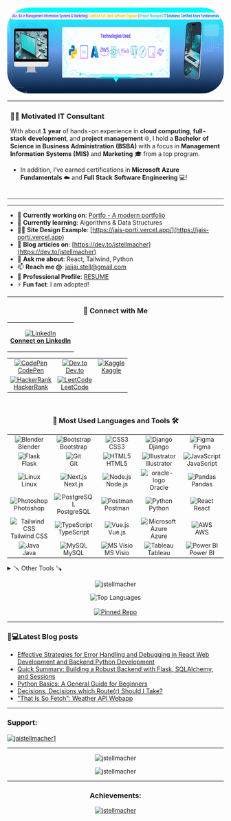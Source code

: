 <p align="center">
  <img src="linkedin_banner (1).png" alt="Profile GIF" height="200" style="border-radius: 50px;">
</p>

<table align="center">
  <tr>
    <td align="left">
      
### 👨‍💻 Motivated IT Consultant  
With about **1 year** of hands-on experience in **cloud computing**, **full-stack development**, and **project management** 🌐, I hold a **Bachelor of Science in Business Administration (BSBA)** with a focus in **Management Information Systems (MIS)** and **Marketing** 🎓 from a top program. 

- In addition, I’ve earned certifications in **Microsoft Azure Fundamentals** ☁️ and **Full Stack Software Engineering** 💻!
<br></br>
</td>
</tr>
</table>
<hr>

- 🔭 **Currently working on**: [Portfo - A modern portfolio](https://github.com/jstellmacher/portfo-frontend)
- 🌱 **Currently learning**: Algorithms & Data Structures
- 👨‍💻 **Site Design Example**: [https://jais-porti.vercel.app/](https://jais-porti.vercel.app)
- 📝 **Blog articles on**: [https://dev.to/jstellmacher](https://dev.to/jstellmacher)
- 💬 **Ask me about**: React, Tailwind, Python
- 📫 **Reach me @**: jaijai.stell@gmail.com
- 📄 **Professional Profile**: [RESUME](https://docs.google.com/document/d/1VLkC0Zy2qz4mmUR__-OPIQ1Gn7AhhFv5b41P0xn1PIc/edit?usp=sharing)
- ⚡ **Fun fact**: I am adopted!

<hr>

<h3 align="center">💼 Connect with Me</h3>

<!-- LinkedIn Button -->
<table align="center">
  <tr>
    <td align="center">
<p align="center">
  <a href="https://linkedin.com/in/jaichuang-stellmacher" target="_blank">
    <img src="https://raw.githubusercontent.com/rahuldkjain/github-profile-readme-generator/master/src/images/icons/Social/linked-in-alt.svg" alt="LinkedIn" height="30" width="40"/>
    <br/><strong>Connect on LinkedIn</strong>
  </a>
</p>
  </td>
    </tr>
</table>


<!-- Social Media Table -->
<table align="center">
  <tr>
    <td align="center">
      <a href="https://codepen.io/jaistell" target="_blank">
        <img src="https://raw.githubusercontent.com/rahuldkjain/github-profile-readme-generator/master/src/images/icons/Social/codepen.svg" alt="CodePen" height="30" width="40"/>
        <br/>CodePen
      </a>
    </td>
    <td align="center">
      <a href="https://dev.to/jstellmacher" target="_blank">
        <img src="https://raw.githubusercontent.com/rahuldkjain/github-profile-readme-generator/master/src/images/icons/Social/devto.svg" alt="Dev.to" height="30" width="40"/>
        <br/>Dev.to
      </a>
    </td>
    <td align="center">
      <a href="https://kaggle.com/jaistell" target="_blank">
        <img src="https://raw.githubusercontent.com/rahuldkjain/github-profile-readme-generator/master/src/images/icons/Social/kaggle.svg" alt="Kaggle" height="30" width="40"/>
        <br/>Kaggle
      </a>
    </td>
  </tr>
  <tr>
    <td align="center">
      <a href="https://www.hackerrank.com/jaijai_stell" target="_blank">
        <img src="https://raw.githubusercontent.com/rahuldkjain/github-profile-readme-generator/master/src/images/icons/Social/hackerrank.svg" alt="HackerRank" height="30" width="40"/>
        <br/>HackerRank
      </a>
    </td>
    <td align="center">
      <a href="https://www.leetcode.com/jstellmacher" target="_blank">
        <img src="https://raw.githubusercontent.com/rahuldkjain/github-profile-readme-generator/master/src/images/icons/Social/leet-code.svg" alt="LeetCode" height="30" width="40"/>
        <br/>LeetCode
      </a>
    </td>
  </tr>
</table>
<br>

<h3 align="center">🤟 Most Used Languages and Tools 🛠️</h3>

<table align="center">
  <tr>
    <td align="center" width="100">
      <img src="https://skillicons.dev/icons?i=blender" alt="Blender" width="40" height="40"/><br>Blender
    </td>
    <td align="center" width="100">
      <img src="https://skillicons.dev/icons?i=bootstrap" alt="Bootstrap" width="40" height="40"/><br>Bootstrap
    </td>
    <td align="center" width="100">
      <img src="https://skillicons.dev/icons?i=css" alt="CSS3" width="40" height="40"/><br>CSS3
    </td>
    <td align="center" width="100">
      <img src="https://skillicons.dev/icons?i=django" alt="Django" width="40" height="40"/><br>Django
    </td>
    <td align="center" width="100">
      <img src="https://skillicons.dev/icons?i=figma" alt="Figma" width="40" height="40"/><br>Figma
    </td>
  </tr>
  <tr>
    <td align="center" width="100">
      <img src="https://skillicons.dev/icons?i=flask" alt="Flask" width="40" height="40"/><br>Flask
    </td>
    <td align="center" width="100">
      <img src="https://skillicons.dev/icons?i=git" alt="Git" width="40" height="40"/><br>Git
    </td>
    <td align="center" width="100">
      <img src="https://skillicons.dev/icons?i=html" alt="HTML5" width="40" height="40"/><br>HTML5
    </td>
    <td align="center" width="100">
      <img src="https://skillicons.dev/icons?i=illustrator" alt="Illustrator" width="40" height="40"/><br>Illustrator
    </td>
    <td align="center" width="100">
      <img src="https://skillicons.dev/icons?i=javascript" alt="JavaScript" width="40" height="40"/><br>JavaScript
    </td>
  </tr>
  <tr>
    <td align="center" width="100">
      <img src="https://skillicons.dev/icons?i=linux" alt="Linux" width="40" height="40"/><br>Linux
    </td>
    <td align="center" width="100">
      <img src="https://skillicons.dev/icons?i=nextjs" alt="Next.js" width="40" height="40"/><br>Next.js
    </td>
    <td align="center" width="100">
      <img src="https://skillicons.dev/icons?i=nodejs" alt="Node.js" width="40" height="40"/><br>Node.js
    </td>
    <td align="center" width="100">
      <img src="https://img.icons8.com/nolan/64/oracle-logo.png" alt="oracle-logo" width="40" height="40"/><br>Oracle
    </td>
    <td align="center" width="100">
      <img src="https://skillicons.dev/icons?i=pandas" alt="Pandas" width="40" height="40"/><br>Pandas
    </td>
  </tr>
  <tr>
    <td align="center" width="100">
      <img src="https://skillicons.dev/icons?i=photoshop" alt="Photoshop" width="40" height="40"/><br>Photoshop
    </td>
    <td align="center" width="100">
      <img src="https://skillicons.dev/icons?i=postgresql" alt="PostgreSQL" width="40" height="40"/><br>PostgreSQL
    </td>
    <td align="center" width="100">
      <img src="https://skillicons.dev/icons?i=postman" alt="Postman" width="40" height="40"/><br>Postman
    </td>
    <td align="center" width="100">
      <img src="https://skillicons.dev/icons?i=python" alt="Python" width="40" height="40"/><br>Python
    </td>
    <td align="center" width="100">
      <img src="https://skillicons.dev/icons?i=react" alt="React" width="40" height="40"/><br>React
    </td>
  </tr>
  <tr>
    <td align="center" width="100">
      <img src="https://skillicons.dev/icons?i=tailwind" alt="Tailwind CSS" width="40" height="40"/><br>Tailwind CSS
    </td>
    <td align="center" width="100">
      <img src="https://skillicons.dev/icons?i=typescript" alt="TypeScript" width="40" height="40"/><br>TypeScript
    </td>
    <td align="center" width="100">
      <img src="https://skillicons.dev/icons?i=vuejs" alt="Vue.js" width="40" height="40"/><br>Vue.js
    </td>
    <td align="center" width="100">
      <img src="https://skillicons.dev/icons?i=azure" alt="Microsoft Azure" width="40" height="40"/><br>Azure
    </td>
    <td align="center" width="100">
      <img src="https://skillicons.dev/icons?i=aws" alt="AWS" width="40" height="40"/><br>AWS
    </td>
  </tr>
  <tr>
    <td align="center" width="100">
      <img src="https://skillicons.dev/icons?i=java" alt="Java" width="40" height="40"/><br>Java
    </td>
    <td align="center" width="100">
      <img src="https://skillicons.dev/icons?i=mysql" alt="MySQL" width="40" height="40"/><br>MySQL
    </td>
    <td align="center" width="100">
      <img src="https://skillicons.dev/icons?i=visio" alt="MS Visio" width="40" height="40"/><br>MS Visio
    </td>
    <td align="center" width="100">
      <img src="https://skillicons.dev/icons?i=tableau" alt="Tableau" width="40" height="40"/><br>Tableau
    </td>
    <td align="center" width="100">
      <img src="https://skillicons.dev/icons?i=powerbi" alt="Power BI" width="40" height="40"/><br>Power BI
    </td>
  </tr>
</table>

<details>
<summary>🪛 Other Tools 🪚</summary>
<br>
<img src="https://skillicons.dev/icons?i=powerbi" alt="Power BI" width="40" height="40"/><br>Power BI
</details>

<p align="center"> <img src="https://komarev.com/ghpvc/?username=jstellmacher&label=Profile%20views&color=0e75b6&style=flat" alt="jstellmacher" /> </p>

<p align="center">
  <!-- Break added to improve vertical spacing -->
  <img src="https://github-readme-stats.vercel.app/api/top-langs?username=jstellmacher&show_icons=true&locale=en&layout=donut" alt="Top Languages"/>
  <br><br>
  <a href="https://github.com/jstellmacher/jais_porti/">
    <img src="https://github-readme-stats.vercel.app/api/pin/?username=jstellmacher&repo=jais_porti" alt="Pinned Repo"/>
  </a>
</p>

<hr>

### 📔💻Latest Blog posts

<!-- BLOG-POST-LIST:START -->
- [Effective Strategies for Error Handling and Debugging in React Web Development and Backend Python Development](https://dev.to/jstellmacher/effective-strategies-for-error-handling-and-debugging-in-react-web-development-and-backend-python-development-20ca)
- [Quick Summary: Building a Robust Backend with Flask, SQLAlchemy, and Sessions](https://dev.to/jstellmacher/quick-summary-building-a-robust-backend-with-flask-sqlalchemy-and-sessions-5ag8)
- [Python Basics: A General Guide for Beginners](https://dev.to/jstellmacher/python-basics-a-general-guide-for-beginners-1ii9)
- [Decisions, Decisions which Route&lpar;r&rpar; Should I Take?](https://dev.to/jstellmacher/decisions-decisions-which-router-should-i-take-1had)
- [&quot;That Is So Fetch&quot;: Weather API Webapp](https://dev.to/jstellmacher/that-is-so-fetch-weather-api-webapp-1fo5)
<!-- BLOG-POST-LIST:END -->

<hr>
<h3 align="left">Support:</h3>
<p><a href="https://ko-fi.com/jaistellmacher1"> <img align="center" src="https://cdn.ko-fi.com/cdn/kofi3.png?v=3" height="50" width="210" alt="jaistellmacher1" /></a></p>
<hr>
<p align="center">
<p align="center"><img src="https://github-readme-stats.vercel.app/api?username=jstellmacher&show_icons=true&locale=en&theme=" alt="jstellmacher" /></p>
<p align="center"><img src="https://github-readme-streak-stats.herokuapp.com/?user=jstellmacher&" alt="jstellmacher" /></p>

</p>
<hr>
<h3 align="center">Achievements:</h3>
<p align="center"> <a href="https://github.com/ryo-ma/github-profile-trophy"><img src="https://github-profile-trophy.vercel.app/?username=jstellmacher" alt="jstellmacher" /></a> </p>
&nbsp;

